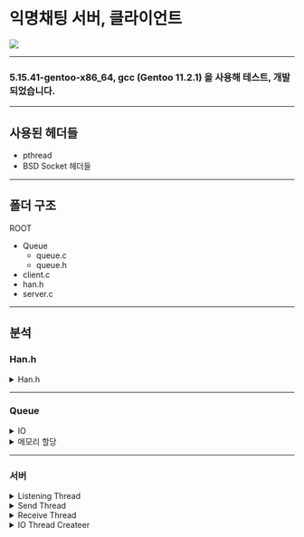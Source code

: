 # 익명채팅 서버, 클라이언트

<image src="https://camo.githubusercontent.com/d540627fba16c91057cf7fba9a446368b66f8ff45d85a72847451c675cedba75/68747470733a2f2f63646e2e646973636f72646170702e636f6d2f6174746163686d656e74732f3838383739373033353436383330383535302f3936353832303939323538363932343033332f5468726561644f6e65546f4e2e676966">

* * *

### 5.15.41-gentoo-x86_64, gcc (Gentoo 11.2.1) 을 사용해 테스트, 개발되었습니다.

* * *

## 사용된 헤더들
* pthread
* BSD Socket 헤더들

* * *

## 폴더 구조
ROOT
* Queue
   * queue.c
   * queue.h
* client.c
* han.h
* server.c

* * *

## 분석

### Han.h<br/>

<details>
   <summary>Han.h</summary>

```c
#pragma once

#define PORT 48000
#define PACKET_SIZE 1024
#define FAILED -1
#define INVALID_SOCKET -1
#define CLIENT_LEFT 0

typedef struct sockaddr_in SOCKADDR_IN;
typedef struct sockaddr SOCKADDR;
typedef int SOCKET;
```
자주 쓰는 타입 정의<br/><br/>


</details>

* * *


### Queue<br/>

<details>
   <summary>IO</summary>

```c
void enqueue(char *str)
{
   // 오버플로우
   if (g_idx >= g_length - 1)
      exit(3);

   queue[g_idx++] = str;
}

// 모든 스레드에서 데이터를 가져가면 하면 dequeue 됨
char *peek_and_dequeue(int length)
{
   if(g_counter <= 0)
      g_counter = length;

   --g_counter;

   if(g_counter <= 0)
      return queue[--g_idx];
   else
      return queue[g_idx - 1];
}
```
입출력<br/><br/>

</details>

<details>
   <summary>메모리 할당</summary>

```c
// 메모리 할당
void init(int length)
{
   g_length = length;
   g_idx = 0;
   queue = (char **)malloc(sizeof(char *) * g_length);

   for (int i = 0; i < g_length; ++i)
      queue[i] = (char *)malloc(sizeof(char) * PACKET_SIZE);
}
```
메모리 할당 작업<br/><br/>

</details>

* * *

### 서버<br/>

<details>
   <summary>Listening Thread</summary>

```c
void *listening_thread(void *param)
{
   SOCKET sock;
   SOCKADDR_IN addr;
   {
      addr.sin_family = AF_INET;
      addr.sin_port = htons(PORT);
      addr.sin_addr.s_addr = INADDR_ANY;
   }

   pthread_t *recv_t_arr = (void *)param;
   int optval = 1;

   while (1) {
      // create listening socket
      sock = socket(AF_INET, SOCK_STREAM, IPPROTO_TCP);
      setsockopt(sock, SOL_SOCKET, SO_REUSEADDR, &optval, sizeof(optval));

      if (sock == INVALID_SOCKET) {
         perror("socket() failed.");
         _exit(1);
      }

      printf("Listening...\r\n");

      // bind listening socket
      if (bind(sock, (SOCKADDR*)&addr, sizeof(addr)) == FAILED) {
         perror("bind() failed.");
         _exit(1);
      }

      // listen for connection
      if (listen(sock, SOMAXCONN) == FAILED) {
         perror("listen() failed.");
         _exit(1);
      }
      
      // accept connection
      SOCKET client = accept(sock, NULL, NULL);
      if (client == INVALID_SOCKET) {
         perror("accept() failed.");
         _exit(1);
      }      

      close(sock);

      // 입출력 쓰레드 생성
      create_io_thread(&client);
   }

   return 0;
}
```
리스닝 <br/><br/>
</details>

<details>
   <summary>Send Thread</summary>

```c
void *send_thread(void *param)
{
   SOCKET sock = *((SOCKET *)param);

   while(1) {
      // 음
      if (count() <= 0) continue;
      
      // 페킷 Queue 에서 dequeue 함
      pthread_mutex_lock(&g_lock);
      char *str = peek_and_dequeue(g_client_count);
      pthread_mutex_unlock(&g_lock);
      
      if (send(sock, str, PACKET_SIZE, 0) == FAILED) {
         perror("send() failed.");
         break;
      }
   }
}
```
dequeue 한 뒤 send 함 <br/><br/>

</details>

<details>
   <summary>Receive Thread</summary>

```c
void *recv_thread(void *param)
{
   SOCKET sock = *((SOCKET *)param);
   char buffer[PACKET_SIZE];
   int len;

   while (1) {
      len = recv(sock, buffer, PACKET_SIZE, 0);
      if (len == 0) // normal shutdown
         break;
      else if (len < 0) { // error shutdown
         perror("recv() failed.");
         break;
      }

      // 페킷 도착 시 enqueue 함
      pthread_mutex_lock(&g_lock);
      enqueue(buffer);
      pthread_mutex_unlock(&g_lock);
      printf("recived %s", buffer);
   }

   shutdown(sock, 2);
   close(sock);
   return 0;
}
```
페킷 도착 시 enqueue 함 <br/><br/>

</details>

<details>
   <summary>IO Thread Createer</summary>

```c
void create_io_thread(SOCKET *sock)
{
   pthread_t *temp_recv_arr;
   pthread_t *temp_send_arr;
   int target_size = (++g_client_count + 1) * sizeof(pthread_t);

   // 재할당
   pthread_mutex_lock(&g_lock);
   temp_recv_arr = (pthread_t *)realloc((void *)g_recv_t_arr, target_size);
   temp_send_arr = (pthread_t *)realloc((void *)g_send_t_arr, target_size);
   pthread_mutex_unlock(&g_lock);

   // 예외 방지
   if (temp_recv_arr)
      g_recv_t_arr = temp_recv_arr;

   if (temp_send_arr)
      g_send_t_arr = temp_send_arr;

   // 인자로 연결이 이루어진 socket 의 주소를 넘기며 새 쓰레드를 생성함
   pthread_create(&g_recv_t_arr[g_client_count], NULL, recv_thread, (void *)sock);
   pthread_create(&g_send_t_arr[g_client_count], NULL, send_thread, (void *)sock);
}

```
IO 쓰레드 생성 <br/><br/>

</details>